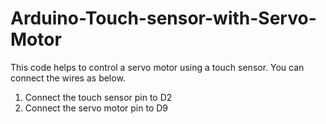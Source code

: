 # Arduino-Touch-sensor-with-Servo-Motor
This code helps to control a servo motor using a touch sensor.
You can connect the wires as below.
   1. Connect the touch sensor pin to D2
   2. Connect the servo motor pin to D9
